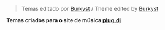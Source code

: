 > Temas editado por [Burkyst](https://plug.dj/@/burkyst) /
> Theme edited by [Burkyst](https://plug.dj/@/burkyst)

**Temas criados para o site de música [plug.dj](https://plug.dj)**
